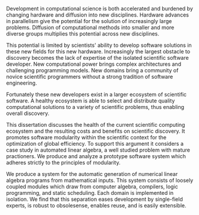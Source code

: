 
Development in computational science is both accelerated and burdened by changing hardware and diffusion into new disciplines.  Hardware advances in parallelism give the potential for the solution of increasingly large problems.  Diffusion of computational methods into smaller and more diverse groups multiplies this potential across new disciplines.

This potential is limited by scientists' ability to develop software solutions in these new fields for this new hardware.  Increasingly the largest obstacle to discovery becomes the lack of expertise of the isolated scientific software developer.  New computational power brings complex architectures and challenging programming models.  New domains bring a community of novice scientific programmers without a strong tradition of software engineering.

Fortunately these new developers exist in a larger ecosystem of scientific software.  A healthy ecosystem is able to select and distribute quality computational solutions to a variety of scientific problems, thus enabling overall discovery.  

This dissertation discusses the health of the current scientific computing ecosystem and the resulting costs and benefits on scientific discovery.  It promotes software modularity within the scientific context for the optimization of global efficiency.  To support this argument it considers a case study in automated linear algebra, a well studied problem with mature practioners.  We produce and analyze a prototype software system which adheres strictly to the principles of modularity.

We produce a system for the automatic generation of numerical linear algebra programs from mathematical inputs.  This system consists of loosely coupled modules which draw from computer algebra, compilers, logic programming, and static scheduling.  Each domain is implemented in isolation.  We find that this separation eases development by single-field experts, is robust to obsolesense, enables reuse, and is easily extensible.
